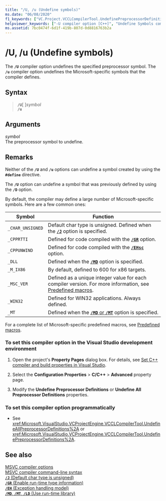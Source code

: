 ```yaml
---
title: "/U, /u (Undefine symbols)"
ms.date: "06/08/2020"
f1_keywords: ["VC.Project.VCCLCompilerTool.UndefinePreprocessorDefinitions", "VC.Project.VCCLWCECompilerTool.UndefinePreprocessorDefinitions", "VC.Project.VCCLCompilerTool.UndefineAllPreprocessorDefinitions", "/u", "VC.Project.VCCLWCECompilerTool.UndefineAllPreprocessorDefinitions"]
helpviewer_keywords: ["-U compiler option [C++]", "Undefine Symbols compiler option", "/U compiler option [C++]", "U compiler option [C++]"]
ms.assetid: 7bc0474f-6d1f-419b-807d-0d8816763b2a
---
```

# /U, /u (Undefine symbols)

The **`/U`** compiler option undefines the specified preprocessor symbol. The **`/u`** compiler option undefines the Microsoft-specific symbols that the compiler defines.

## Syntax

> **`/U`**\[ ]*symbol*\
> **`/u`**

## Arguments

*symbol*<br/>
The preprocessor symbol to undefine.

## Remarks

Neither of the **`/U`** and **`/u`** options can undefine a symbol created by using the **`#define`** directive.

The **`/U`** option can undefine a symbol that was previously defined by using the **`/D`** option.

By default, the compiler may define a large number of Microsoft-specific symbols. Here are a few common ones:

| Symbol | Function |
|--|--|
| `_CHAR_UNSIGNED` | Default char type is unsigned. Defined when the [**`/J`**](j-default-char-type-is-unsigned.md) option is specified. |
| `_CPPRTTI` | Defined for code compiled with the [**`/GR`**](gr-enable-run-time-type-information.md) option. |
| `_CPPUNWIND` | Defined for code compiled with the [**`/EHsc`**](eh-exception-handling-model.md) option. |
| `_DLL` | Defined when the [**`/MD`**](md-mt-ld-use-run-time-library.md) option is specified. |
| `_M_IX86` | By default, defined to 600 for x86 targets. |
| `_MSC_VER` | Defined as a unique integer value for each compiler version. For more information, see [Predefined macros](../../preprocessor/predefined-macros.md). |
| `_WIN32` | Defined for WIN32 applications. Always defined. |
| `_MT` | Defined when the [**`/MD`** or **`/MT`**](md-mt-ld-use-run-time-library.md) option is specified. |

For a complete list of Microsoft-specific predefined macros, see [Predefined macros](../../preprocessor/predefined-macros.md).

### To set this compiler option in the Visual Studio development environment

1. Open the project's **Property Pages** dialog box. For details, see [Set C++ compiler and build properties in Visual Studio](../working-with-project-properties.md).

1. Select the **Configuration Properties** > **C/C++** > **Advanced** property page.

1. Modify the **Undefine Preprocessor Definitions** or **Undefine All Preprocessor Definitions** properties.

### To set this compiler option programmatically

- See <xref:Microsoft.VisualStudio.VCProjectEngine.VCCLCompilerTool.UndefineAllPreprocessorDefinitions%2A> or <xref:Microsoft.VisualStudio.VCProjectEngine.VCCLCompilerTool.UndefinePreprocessorDefinitions%2A>.

## See also

[MSVC compiler options](compiler-options.md)<br/>
[MSVC compiler command-line syntax](compiler-command-line-syntax.md)<br/>
[**`/J`** (Default char type is unsigned)](j-default-char-type-is-unsigned.md)<br/>
[**`/GR`** (Enable run-time type information)](gr-enable-run-time-type-information.md)<br/>
[**`/EH`** (Exception handling model)](eh-exception-handling-model.md)<br/>
[**`/MD`**, **`/MT`**, **`/LD`** (Use run-time library)](md-mt-ld-use-run-time-library.md)
